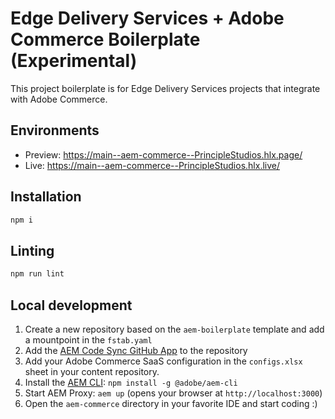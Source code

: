 # Edge Delivery Services + Adobe Commerce Boilerplate (Experimental)
This project boilerplate is for Edge Delivery Services projects that integrate with Adobe Commerce.

## Environments
- Preview: https://main--aem-commerce--PrincipleStudios.hlx.page/
- Live: https://main--aem-commerce--PrincipleStudios.hlx.live/

## Installation

```sh
npm i
```

## Linting

```sh
npm run lint
```

## Local development

1. Create a new repository based on the `aem-boilerplate` template and add a mountpoint in the `fstab.yaml`
1. Add the [AEM Code Sync GitHub App](https://github.com/apps/aem-code-sync) to the repository
1. Add your Adobe Commerce SaaS configuration in the `configs.xlsx` sheet in your content repository.
1. Install the [AEM CLI](https://github.com/adobe/aem-cli): `npm install -g @adobe/aem-cli`
1. Start AEM Proxy: `aem up` (opens your browser at `http://localhost:3000`)
1. Open the `aem-commerce` directory in your favorite IDE and start coding :)
